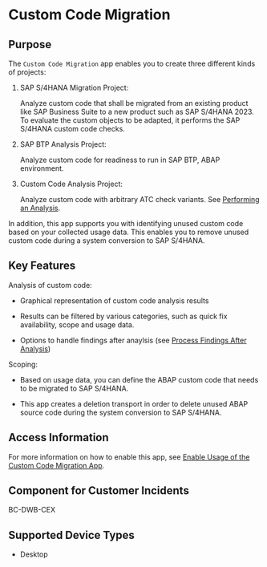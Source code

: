 <!-- loio651ef65d8d37488cb8f84a1fd2ab4455 -->

# Custom Code Migration



## Purpose

The `Custom Code Migration` app enables you to create three different kinds of projects:

1.  SAP S/4HANA Migration Project:

    Analyze custom code that shall be migrated from an existing product like SAP Business Suite to a new product such as SAP S/4HANA 2023. To evaluate the custom objects to be adapted, it performs the SAP S/4HANA custom code checks.

2.  SAP BTP Analysis Project:

    Analyze custom code for readiness to run in SAP BTP, ABAP environment.

3.  Custom Code Analysis Project:

    Analyze custom code with arbitrary ATC check variants. See [Performing an Analysis](performing-an-analysis-5c758da.md).


In addition, this app supports you with identifying unused custom code based on your collected usage data. This enables you to remove unused custom code during a system conversion to SAP S/4HANA.



<a name="loio651ef65d8d37488cb8f84a1fd2ab4455__keyfeatures"/>

## Key Features

Analysis of custom code:

-   Graphical representation of custom code analysis results

-   Results can be filtered by various categories, such as quick fix availability, scope and usage data.

-   Options to handle findings after anaylsis \(see [Process Findings After Analysis](process-findings-after-analysis-b70486e.md)\)


Scoping:

-   Based on usage data, you can define the ABAP custom code that needs to be migrated to SAP S/4HANA.

-   This app creates a deletion transport in order to delete unused ABAP source code during the system conversion to SAP S/4HANA.




<a name="loio651ef65d8d37488cb8f84a1fd2ab4455__section_pfdb_egb_zzr_zz"/>

## Access Information

For more information on how to enable this app, see [Enable Usage of the Custom Code Migration App](enable-usage-of-the-custom-code-migration-app-34f67ed.md).



## Component for Customer Incidents

BC-DWB-CEX



## Supported Device Types

-   Desktop


